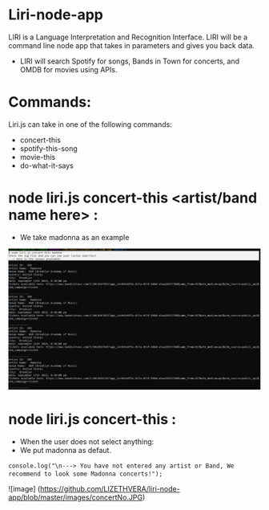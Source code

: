 # Liri-node-app
LIRI is a Language Interpretation and Recognition Interface. LIRI will be a command line node app that takes in parameters and gives you back data.
- LIRI will search Spotify for songs, Bands in Town for concerts, and OMDB for movies using APIs.

# Commands: 
  
Liri.js can take in one of the following commands:

- concert-this
- spotify-this-song
- movie-this
- do-what-it-says

# node liri.js concert-this <artist/band name here> : 

- We take madonna as an example

![image](https://github.com/LIZETHVERA/liri-node-app/blob/master/images/concert.JPG)


# node liri.js concert-this <no band or artist> : 
  - When the user does not select anything: 
  - We put madonna as defaut. 

```
console.log("\n---> You have not entered any artist or Band, We recommend to look some Madonna concerts!");
``` 
 ![image] (https://github.com/LIZETHVERA/liri-node-app/blob/master/images/concertNo.JPG)
  

